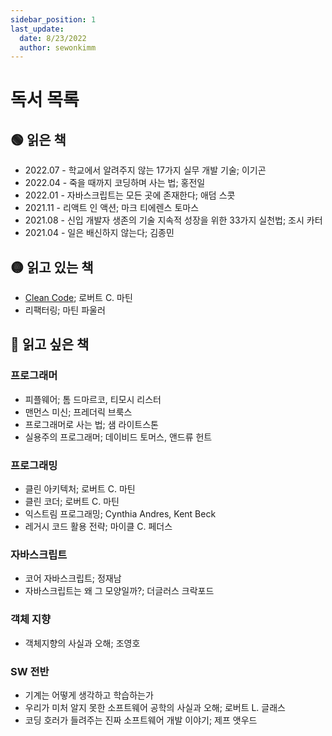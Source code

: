 ```yaml
---
sidebar_position: 1
last_update:
  date: 8/23/2022
  author: sewonkimm
---
```


# 독서 목록

## 🟢 읽은 책

- 2022.07 - 학교에서 알려주지 않는 17가지 실무 개발 기술; 이기곤
- 2022.04 - 죽을 때까지 코딩하며 사는 법; 홍전일
- 2022.01 - 자바스크립트는 모든 곳에 존재한다; 애덤 스콧
- 2021.11 - 리액트 인 액션; 마크 티에렌스 토마스
- 2021.08 - 신입 개발자 생존의 기술 지속적 성장을 위한 33가지 실천법; 조시 카터
- 2021.04 - 일은 배신하지 않는다; 김종민
  
## 🟡 읽고 있는 책

- [Clean Code](./cleanCode.md); 로버트 C. 마틴
- 리팩터링; 마틴 파울러

## 🔴 읽고 싶은 책

### 프로그래머

- 피플웨어; 톰 드마르코, 티모시 리스터
- 맨먼스 미신; 프레더릭 브룩스
- 프로그래머로 사는 법; 샘 라이트스톤
- 실용주의 프로그래머; 데이비드 토머스, 앤드류 헌트

### 프로그래밍

- 클린 아키텍처; 로버트 C. 마틴
- 클린 코더; 로버트 C. 마틴
- 익스트림 프로그래밍; Cynthia Andres, Kent Beck
- 레거시 코드 활용 전략; 마이클 C. 페더스

### 자바스크립트

- 코어 자바스크립트; 정재남
- 자바스크립트는 왜 그 모양일까?; 더글러스 크락포드

### 객체 지향

- 객체지향의 사실과 오해; 조영호

### SW 전반

- 기계는 어떻게 생각하고 학습하는가
- 우리가 미처 알지 못한 소프트웨어 공학의 사실과 오해; 로버트 L. 글래스
- 코딩 호러가 들려주는 진짜 소프트웨어 개발 이야기; 제프 앳우드

